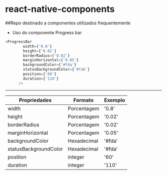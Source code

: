 # react-native-components
##Repo destinado a componentes utilizados frequentemente
- Uso do componente Progress bar

```javascript
<ProgressBar
        width={'0.8'}
        height={'0.02'}
        borderRadius={'0.02'}
        marginHorizontal={'0.05'}
        backgroundColor={'#fda'}
        statusBackgroundColor={'#fab'}
        position={'60'}
        duration={'110'}
      />

```
------------------------------------------------------

Propriedades|Formato|Exemplo
--------------|-------|------------
 width|Porcentagem|'0.8' 
height|Porcentagem|'0.02'
borderRadius|Porcentagem|'0.02'
marginHorizontal|Porcentagem|'0.05'
 backgroundColor|Hexadecimal|'#fda'
 statusBackgroundColor|Hexadecimal|'#fda'
 position|integer|'60'
    duration|integer|'110'